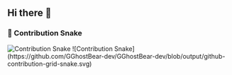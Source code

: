 ## Hi there 👋

<!--
**GGhostBear-dev/GGhostBear-dev** is a ✨ _special_ ✨ repository because its `README.md` (this file) appears on your GitHub profile.

Here are some ideas to get you started:

- 🔭 I’m currently working on ...
- 🌱 I’m currently learning ...
- 👯 I’m looking to collaborate on ...
- 🤔 I’m looking for help with ...
- 💬 Ask me about ...
- 📫 How to reach me: ...
- 😄 Pronouns: ...
- ⚡ Fun fact: ...
-->

### 🐍 Contribution Snake

<picture>
  <source media="(prefers-color-scheme: dark)" srcset="dist/github-snake-dark.svg" />
  <img alt="Contribution Snake" src="dist/github-snake.svg" />
  ![Contribution Snake](https://github.com/GGhostBear-dev/GGhostBear-dev/blob/output/github-contribution-grid-snake.svg)
</picture>
